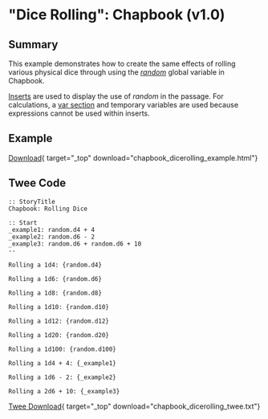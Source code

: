 # "Dice Rolling": Chapbook (v1.0)

## Summary

This example demonstrates how to create the same effects of rolling various physical dice through using the *[random](https://klembot.github.io/chapbook/guide/state/randomness.html)* global variable in Chapbook.

[Inserts](https://klembot.github.io/chapbook/guide/modifiers-and-inserts/) are used to display the use of *random* in the passage. For calculations, a [var section](https://klembot.github.io/chapbook/guide/state/the-vars-section.html) and temporary variables are used because expressions cannot be used within inserts.

## Example

[Download](chapbook_dicerolling_example.html){ target="_top" download="chapbook_dicerolling_example.html"}

## Twee Code

```twee
:: StoryTitle
Chapbook: Rolling Dice

:: Start
_example1: random.d4 + 4
_example2: random.d6 - 2
_example3: random.d6 + random.d6 + 10
--

Rolling a 1d4: {random.d4}

Rolling a 1d6: {random.d6}

Rolling a 1d8: {random.d8}

Rolling a 1d10: {random.d10}

Rolling a 1d12: {random.d12}

Rolling a 1d20: {random.d20}

Rolling a 1d100: {random.d100}

Rolling a 1d4 + 4: {_example1}

Rolling a 1d6 - 2: {_example2}

Rolling a 2d6 + 10: {_example3}

```

[Twee Download](chapbook_dicerolling_twee.txt){ target="_top" download="chapbook_dicerolling_twee.txt"}
